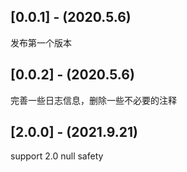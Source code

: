 ## [0.0.1] - (2020.5.6)

发布第一个版本

## [0.0.2] - (2020.5.6)

完善一些日志信息，删除一些不必要的注释

## [2.0.0] - (2021.9.21)

support 2.0 null safety
